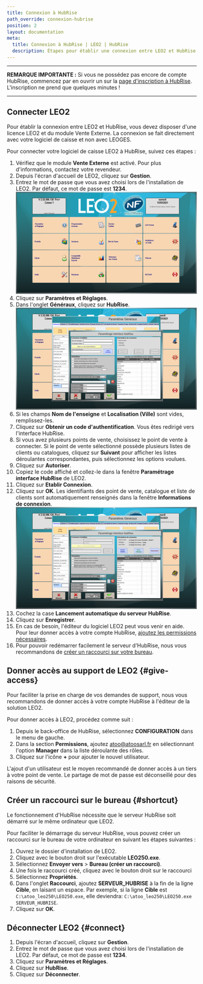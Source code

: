 ```yaml
---
title: Connexion à HubRise
path_override: connexion-hubrise
position: 2
layout: documentation
meta:
  title: Connexion à HubRise | LEO2 | HubRise
  description: Étapes pour établir une connexion entre LEO2 et HubRise. Connectez votre caisse et synchronisez vos données avec d'autres applications.
---
```


---

**REMARQUE IMPORTANTE :** Si vous ne possédez pas encore de compte HubRise, commencez par en ouvrir un sur la [page d'inscription à HubRise](https://manager.hubrise.com/signup). L'inscription ne prend que quelques minutes !

---

## Connecter LEO2

Pour établir la connexion entre LEO2 et HubRise, vous devez disposer d'une licence LEO2 et du module Vente Externe. La connexion se fait directement avec votre logiciel de caisse et non avec LEOGES.

Pour connecter votre logiciel de caisse LEO2 à HubRise, suivez ces étapes :

1. Vérifiez que le module **Vente Externe** est activé. Pour plus d'informations, contactez votre revendeur.
1. Depuis l'écran d'accueil de LEO2, cliquez sur **Gestion**.
1. Entrez le mot de passe que vous avez choisi lors de l'installation de LEO2. Par défaut, ce mot de passe est **1234**.
   ![Connexion - Écran de gestion](./images/002-leo2-main-menu.png)
1. Cliquez sur **Paramètres et Réglages**.
1. Dans l'onglet **Généraux**, cliquez sur **HubRise**.
   ![Connexion - Paramètres HubRise](./images/003-leo2-hubrise-not-conected.png)
1. Si les champs **Nom de l'enseigne** et **Localisation (Ville)** sont vides, remplissez-les.
1. Cliquez sur **Obtenir un code d'authentification**. Vous êtes redirigé vers l'interface HubRise.
1. Si vous avez plusieurs points de vente, choisissez le point de vente à connecter. Si le point de vente sélectionné possède plusieurs listes de clients ou catalogues, cliquez sur **Suivant** pour afficher les listes déroulantes correspondantes, puis sélectionnez les options voulues.
1. Cliquez sur **Autoriser**.
1. Copiez le code affiché et collez-le dans la fenêtre **Paramétrage interface HubRise** de LEO2.
1. Cliquez sur **Etablir Connexion**.
1. Cliquez sur **OK**. Les identifiants des point de vente, catalogue et liste de clients sont automatiquement renseignés dans la fenêtre **Informations de connexion**.
   ![Connexion - HubRise connecté](./images/004-leo2-hubrise-connected.png)
1. Cochez la case **Lancement automatique du serveur HubRise**.
1. Cliquez sur **Enregistrer**.
1. En cas de besoin, l'éditeur du logiciel LEO2 peut vous venir en aide. Pour leur donner accès à votre compte HubRise, [ajoutez les permissions nécessaires](/apps/leo2/connect-hubrise#give-access).
1. Pour pouvoir redémarrer facilement le serveur d'HubRise, nous vous recommandons de [créer un raccourci sur votre bureau](/apps/leo2/connect-hubrise#shortcut).

## Donner accès au support de LEO2 {#give-access}

Pour faciliter la prise en charge de vos demandes de support, nous vous recommandons de donner accès à votre compte HubRise à l'éditeur de la solution LEO2.

Pour donner accès à LEO2, procédez comme suit :

1. Depuis le back-office de HubRise, sélectionnez **CONFIGURATION** dans le menu de gauche.
1. Dans la section **Permissions**, ajoutez atoo@atoosarl.fr en sélectionnant l'option **Manager** dans la liste déroulante des rôles.
1. Cliquez sur l'icône **+** pour ajouter le nouvel utilisateur.

L'ajout d'un utilisateur est le moyen recommandé de donner accès à un tiers à votre point de vente. Le partage de mot de passe est déconseillé pour des raisons de sécurité.

## Créer un raccourci sur le bureau {#shortcut}

Le fonctionnement d'HubRise nécessite que le serveur HubRise soit démarré sur le même ordinateur que LEO2.

Pour faciliter le démarrage du serveur HubRise, vous pouvez créer un raccourci sur le bureau de votre ordinateur en suivant les étapes suivantes :

1. Ouvrez le dossier d'installation de LEO2.
1. Cliquez avec le bouton droit sur l'exécutable **LEO250.exe**.
1. Sélectionnez **Envoyer vers** > **Bureau (créer un raccourci)**.
1. Une fois le raccourci créé, cliquez avec le bouton droit sur le raccourci
1. Sélectionnez **Propriétés**.
1. Dans l'onglet **Raccourci**, ajoutez **SERVEUR_HUBRISE** à la fin de la ligne **Cible**, en laisant un espace. Par exemple, si la ligne **Cible** est `C:\atoo_leo250\LEO250.exe`, elle deviendra:
   `C:\atoo_leo250\LEO250.exe SERVEUR_HUBRISE`.
1. Cliquez sur **OK**.

## Déconnecter LEO2 {#connect}

1. Depuis l'écran d'accueil, cliquez sur **Gestion**.
1. Entrez le mot de passe que vous avez choisi lors de l'installation de LEO2. Par défaut, ce mot de passe est **1234**.
1. Cliquez sur **Paramètres et Réglages**.
1. Cliquez sur **HubRise**.
1. Cliquez sur **Déconnecter**.
